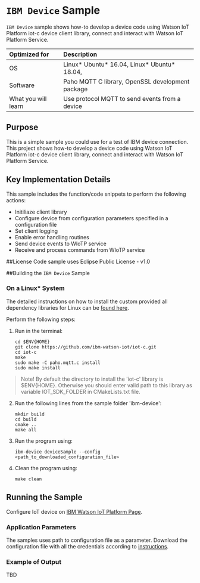 # `IBM Device` Sample

`IBM Device` sample shows how-to develop a device code using Watson IoT Platform iot-c device client library, connect and interact with Watson IoT Platform Service.

| Optimized for                     | Description
|:---                               |:---
| OS                                | Linux* Ubuntu* 16.04, Linux* Ubuntu* 18.04,
| Software                          | Paho MQTT C library, OpenSSL development package
| What you will learn               | Use protocol MQTT to send events from a device



## Purpose
This is a simple sample you could use for a test of IBM device connection. This project shows how-to develop a device code using Watson IoT Platform iot-c device client library, connect and interact with Watson IoT Platform Service.

## Key Implementation Details
 This sample includes the function/code snippets to perform the following actions:
 - Initiliaze client library
 - Configure device from configuration parameters specified in a configuration file
 - Set client logging
 - Enable error handling routines
 - Send device events to WIoTP service
 - Receive and process commands from WIoTP service

##License
Code sample uses Eclipse Public License - v1.0

##Building the `IBM Device` Sample

### On a Linux* System

The detailed instructions on how to install the custom provided all dependency libraries for Linux can be [found here](https://github.com/ibm-watson-iot/iot-c#build-instructions).

Perform the following steps:
1. Run in the terminal:
    ```
    cd $ENV{HOME}
    git clone https://github.com/ibm-watson-iot/iot-c.git
    cd iot-c
    make
    sudo make -C paho.mqtt.c install
    sudo make install
    ```
> Note! By default the directory to install the 'iot-c' library is $ENV{HOME}. Otherwise you should enter valid path to this library as variable IOT_SDK_FOLDER in CMakeLists.txt file.

2. Run the following lines from the sample folder 'ibm-device':
    ```
    mkdir build
    cd build
    cmake ..
    make all
    ```
3. Run the program using:  
    ```
    ibm-device deviceSample --config <path_to_downloaded_configuration_file>
    ```
4. Clean the program using:
    ```
    make clean
    ```
## Running the Sample

Configure IoT device on [IBM Watson IoT Platform Page](https://ibm-watson-iot.github.io/iot-c/device/).

### Application Parameters

The samples uses path to configuration file as a parameter.
Download the configuration file with all the credentials according to [instructions](https://ibm-watson-iot.github.io/iot-c/device/).

### Example of Output

TBD
